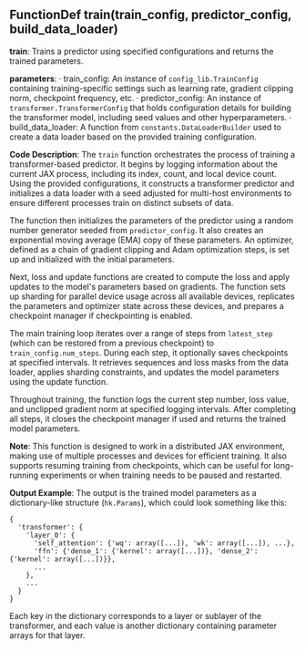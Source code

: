 ## FunctionDef train(train_config, predictor_config, build_data_loader)
**train**: Trains a predictor using specified configurations and returns the trained parameters.

**parameters**:
· train_config: An instance of `config_lib.TrainConfig` containing training-specific settings such as learning rate, gradient clipping norm, checkpoint frequency, etc.
· predictor_config: An instance of `transformer.TransformerConfig` that holds configuration details for building the transformer model, including seed values and other hyperparameters.
· build_data_loader: A function from `constants.DataLoaderBuilder` used to create a data loader based on the provided training configuration.

**Code Description**: The `train` function orchestrates the process of training a transformer-based predictor. It begins by logging information about the current JAX process, including its index, count, and local device count. Using the provided configurations, it constructs a transformer predictor and initializes a data loader with a seed adjusted for multi-host environments to ensure different processes train on distinct subsets of data.

The function then initializes the parameters of the predictor using a random number generator seeded from `predictor_config`. It also creates an exponential moving average (EMA) copy of these parameters. An optimizer, defined as a chain of gradient clipping and Adam optimization steps, is set up and initialized with the initial parameters.

Next, loss and update functions are created to compute the loss and apply updates to the model's parameters based on gradients. The function sets up sharding for parallel device usage across all available devices, replicates the parameters and optimizer state across these devices, and prepares a checkpoint manager if checkpointing is enabled.

The main training loop iterates over a range of steps from `latest_step` (which can be restored from a previous checkpoint) to `train_config.num_steps`. During each step, it optionally saves checkpoints at specified intervals. It retrieves sequences and loss masks from the data loader, applies sharding constraints, and updates the model parameters using the update function.

Throughout training, the function logs the current step number, loss value, and unclipped gradient norm at specified logging intervals. After completing all steps, it closes the checkpoint manager if used and returns the trained model parameters.

**Note**: This function is designed to work in a distributed JAX environment, making use of multiple processes and devices for efficient training. It also supports resuming training from checkpoints, which can be useful for long-running experiments or when training needs to be paused and restarted.

**Output Example**: The output is the trained model parameters as a dictionary-like structure (`hk.Params`), which could look something like this:
```
{
  'transformer': {
    'layer_0': {
      'self_attention': {'wq': array([...]), 'wk': array([...]), ...},
      'ffn': {'dense_1': {'kernel': array([...])}, 'dense_2': {'kernel': array([...])}},
      ...
    },
    ...
  }
}
```
Each key in the dictionary corresponds to a layer or sublayer of the transformer, and each value is another dictionary containing parameter arrays for that layer.
